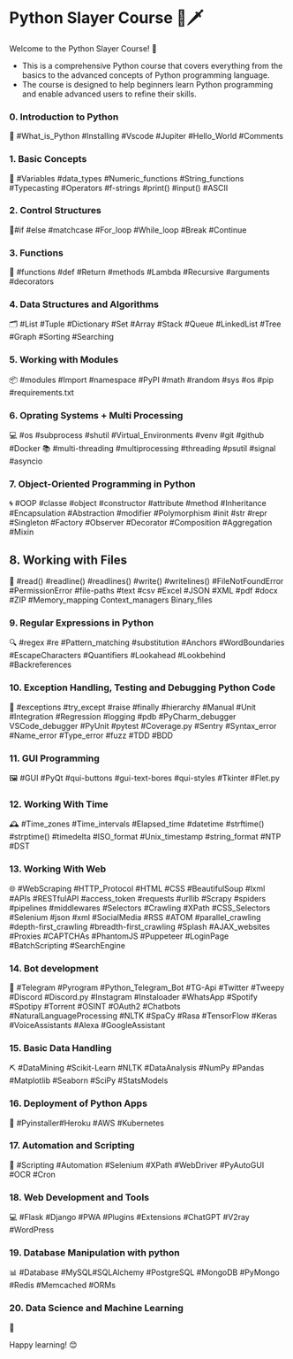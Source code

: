 # Python Slayer Course 🐍🗡️

Welcome to the Python Slayer Course! 🎉
- This is a comprehensive Python course that covers everything from the basics to the advanced concepts of Python programming language.
- The course is designed to help beginners learn Python programming and enable advanced users to refine their skills.

### 0. Introduction to Python 
📜 #What_is_Python #Installing #Vscode #Jupiter #Hello_World #Comments 

### 1. Basic Concepts 
💾 #Variables #data_types #Numeric_functions #String_functions #Typecasting #Operators #f-strings #print() #input() #ASCII 

### 2. Control Structures 
🚦#if #else #matchcase #For_loop #While_loop #Break #Continue  

### 3. Functions 
🔄 #functions #def #Return #methods #Lambda #Recursive #arguments #decorators 

### 4. Data Structures and Algorithms 
🗂️ #List #Tuple #Dictionary #Set #Array #Stack #Queue #LinkedList #Tree #Graph #Sorting #Searching  

### 5. Working with Modules 
📦 #modules #Import #namespace #PyPI  #math #random #sys #os #pip #requirements.txt

### 6. Oprating Systems + Multi Processing
💻 #os #subprocess #shutil  #Virtual_Environments #venv #git #github #Docker
📚 #multi-threading #multiprocessing #threading #psutil #signal #asyncio 

### 7. Object-Oriented Programming in Python 
🌀 #OOP #classe #object #constructor #attribute #method #Inheritance #Encapsulation #Abstraction #modifier #Polymorphism #init #str #repr #Singleton #Factory #Observer #Decorator #Composition #Aggregation #Mixin

## 8. Working with Files 
📁 #read() #readline() #readlines() #write() #writelines() #FileNotFoundError #PermissionError #file-paths #text #csv #Excel #JSON #XML #pdf #docx #ZIP #Memory_mapping Context_managers Binary_files

### 9. Regular Expressions in Python 
🔍 #regex #re #Pattern_matching #substitution #Anchors #WordBoundaries #EscapeCharacters #Quantifiers #Lookahead #Lookbehind #Backreferences

### 10. Exception Handling, Testing and Debugging Python Code 
🐛 #exceptions #try_except #raise #finally #hierarchy #Manual #Unit #Integration #Regression #logging #pdb #PyCharm_debugger VSCode_debugger #PyUnit #pytest #Coverage.py #Sentry #Syntax_error #Name_error #Type_error #fuzz #TDD #BDD

### 11. GUI Programming
🖼️ #GUI #PyQt #qui-buttons #gui-text-bores #qui-styles #Tkinter #Flet.py 

### 12. Working With Time
🕰️ #Time_zones #Time_intervals #Elapsed_time #datetime #strftime() #strptime() #timedelta #ISO_format #Unix_timestamp #string_format #NTP #DST

### 13. Working With Web
🌐 #WebScraping #HTTP_Protocol #HTML #CSS #BeautifulSoup #lxml #APIs #RESTfulAPI #access_token #requests #urllib #Scrapy #spiders #pipelines #middlewares #Selectors #Crawling #XPath #CSS_Selectors #Selenium #json #xml #SocialMedia #RSS #ATOM #parallel_crawling #depth-first_crawling #breadth-first_crawling #Splash #AJAX_websites #Proxies #CAPTCHAs #PhantomJS #Puppeteer #LoginPage #BatchScripting #SearchEngine

### 14. Bot development 
🤖 #Telegram #Pyrogram #Python_Telegram_Bot #TG-Api #Twitter #Tweepy #Discord #Discord.py #Instagram #Instaloader #WhatsApp #Spotify #Spotipy #Torrent #OSINT #OAuth2 #Chatbots #NaturalLanguageProcessing #NLTK #SpaCy #Rasa #TensorFlow #Keras #VoiceAssistants #Alexa #GoogleAssistant

### 15. Basic Data Handling
⛏️ #DataMining #Scikit-Learn #NLTK #DataAnalysis #NumPy #Pandas #Matplotlib #Seaborn #SciPy #StatsModels

### 16. Deployment of Python Apps
🚀 #Pyinstaller#Heroku #AWS #Kubernetes

### 17. Automation and Scripting  
🧰 #Scripting #Automation #Selenium #XPath #WebDriver #PyAutoGUI #OCR #Cron

### 18. Web Development and Tools 
💻 #Flask #Django #PWA #Plugins #Extensions #ChatGPT #V2ray #WordPress 
 
### 19. Database Manipulation with python
📊 #Database #MySQL#SQLAlchemy #PostgreSQL #MongoDB #PyMongo #Redis #Memcached #ORMs 

### 20. Data Science and Machine Learning
📜

Happy learning! 😊
